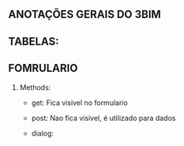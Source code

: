 ## ANOTAÇÕES GERAIS DO 3BIM

## TABELAS:



## FOMRULARIO

1. Methods:

    - get:
    Fica visivel no formulario

    - post:
    Nao fica visivel, é utilizado para dados 

    - dialog:
